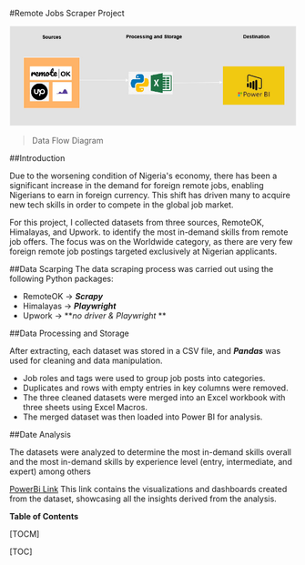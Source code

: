 #Remote Jobs Scraper Project 


![](Remote_Jobs_DFD.jpg)
> Data Flow Diagram

##Introduction

Due to the worsening condition of Nigeria&#39;s economy, there has been a significant increase in the demand for foreign remote jobs, enabling Nigerians to earn in foreign currency. This shift has driven many to acquire new tech skills in order to compete in the global job market.

For this project, I collected datasets from three sources, RemoteOK, Himalayas, and Upwork. to identify the most in-demand skills from remote job offers. The focus was on the Worldwide category, as there are very few foreign remote job postings targeted exclusively at Nigerian applicants.

##Data Scarping 
The data scraping process was carried out using the following Python packages:
- RemoteOK →  **_Scrapy_**
-  Himalayas → **_Playwright_**
- Upwork → **_no driver & Playwright_ **

##Data Processing and Storage 

After extracting, each dataset was stored in a CSV file, and **_Pandas_** was used for cleaning and data manipulation.
- Job roles and tags were used to group job posts into categories.
- Duplicates and rows with empty entries in key columns were removed.
- The three cleaned datasets were merged into an Excel workbook with three sheets using Excel Macros.
- The merged dataset was then loaded into Power BI for analysis.


##Date Analysis

The datasets were analyzed to determine  the most in-demand skills overall and the most in-demand skills by experience level (entry, intermediate, and expert) among others

[PowerBi Link](https://app.powerbi.com/reportEmbed?reportId=9833a8e7-9e3c-434b-b24f-2915d21dfd55)
This link contains the visualizations and dashboards created from the dataset, showcasing all the insights derived from the analysis.

**Table of Contents**

[TOCM]

[TOC]